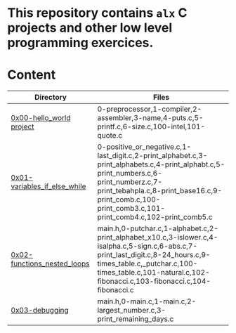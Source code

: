 # This repository contains `alx` C projects and other low level programming exercices.
# Content
Directory | Files
--------- | -----
[0x00-hello_world project](https://github.com/AhmedAbdElFatahMohamed/alx-low_level_programming/tree/main/0x00-hello_world) | 0-preprocessor,1-compiler,2-assembler,3-name,4-puts.c,5-printf.c,6-size.c,100-intel,101-quote.c
[0x01-variables_if_else_while](https://github.com/AhmedAbdElFatahMohamed/alx-low_level_programming/tree/main/0x01-variables_if_else_while) | 0-positive_or_negative.c,1-last_digit.c,2-print_alphabet.c,3-print_alphabets.c,4-print_alphabt.c,5-print_numbers.c,6-print_numberz.c,7-print_tebahpla.c,8-print_base16.c,9-print_comb.c,100-print_comb3.c,101-print_comb4.c,102-print_comb5.c
[0x02-functions_nested_loops](https://github.com/AhmedAbdElFatahMohamed/alx-low_level_programming/tree/main/0x02-functions_nested_loops) | main.h,0-putchar.c,1-alphabet.c,2-print_alphabet_x10.c,3-islower.c,4-isalpha.c,5-sign.c,6-abs.c,7-print_last_digit.c,8-24_hours.c,9-times_table.c,_putchar.c,100-times_table.c,101-natural.c,102-fibonacci.c,103-fibonacci.c,104-fibonacci.c
[0x03-debugging](https://github.com/AhmedAbdElFatahMohamed/alx-low_level_programming/tree/main/0x03-debugging) | main.h,0-main.c,1-main.c,2-largest_number.c,3-print_remaining_days.c
